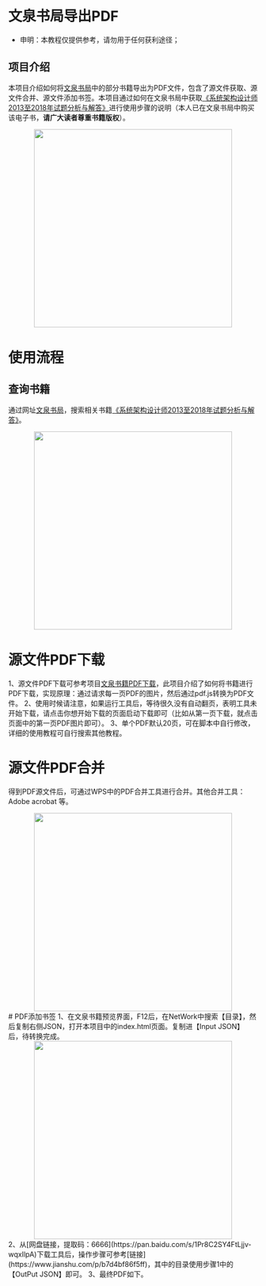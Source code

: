 ﻿# 文泉书局导出PDF

- 申明：本教程仅提供参考，请勿用于任何获利途径；

## 项目介绍
本项目介绍如何将[文泉书局](https://wqbook.wqxuetang.com/)中的部分书籍导出为PDF文件，包含了源文件获取、源文件合并、源文件添加书签。本项目通过如何在文泉书局中获取[《系统架构设计师2013至2018年试题分析与解答》](https://wqbook.wqxuetang.com/book/3211900)进行使用步骤的说明（本人已在文泉书局中购买该电子书，**请广大读者尊重书籍版权**）。
<div align="center">
  <kbd><img src="https://raw.githubusercontent.com/xxlllq/PDFBooks/main/image/购买凭证.png" width=400 />
    </kbd>
   </div>

# 使用流程
## 查询书籍
通过网址[文泉书局](https://wqbook.wqxuetang.com/)，搜索相关书籍[《系统架构设计师2013至2018年试题分析与解答》](https://wqbook.wqxuetang.com/book/3211900)。
<div align="center">
  <kbd><img src="https://raw.githubusercontent.com/xxlllq/PDFBooks/main/image/search.png" width=400 />
    </kbd>
   </div>

# 源文件PDF下载
1、源文件PDF下载可参考项目[文泉书籍PDF下载](https://github.com/Kevin0z0/wenquan-pdf-download)，此项目介绍了如何将书籍进行PDF下载，实现原理：通过请求每一页PDF的图片，然后通过pdf.js转换为PDF文件。
2、使用时候请注意，如果运行工具后，等待很久没有自动翻页，表明工具未开始下载，请点击你想开始下载的页面启动下载即可（比如从第一页下载，就点击页面中的第一页PDF图片即可）。
3、单个PDF默认20页，可在脚本中自行修改，详细的使用教程可自行搜索其他教程。
# 源文件PDF合并
得到PDF源文件后，可通过WPS中的PDF合并工具进行合并。其他合并工具：Adobe acrobat 等。
<div align="center">
  <kbd><img src="https://raw.githubusercontent.com/xxlllq/PDFBooks/main/image/pdf合并.png" width=400 />
    </kbd>
   </div>
# PDF添加书签
1、在文泉书籍预览界面，F12后，在NetWork中搜索【目录】，然后复制右侧JSON，打开本项目中的index.html页面。复制进【Input JSON】后，待转换完成。
<div align="center">
  <kbd><img src="https://raw.githubusercontent.com/xxlllq/PDFBooks/main/image/JSON转换.png" width=400 />
    </kbd>
   </div>
2、从[网盘链接，提取码：6666](https://pan.baidu.com/s/1Pr8C2SY4FtLjjv-wqxIlpA)下载工具后，操作步骤可参考[链接](https://www.jianshu.com/p/b7d4bf86f5ff)，其中的目录使用步骤1中的【OutPut JSON】即可。
3、最终PDF如下。

